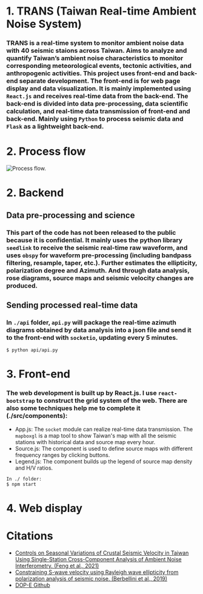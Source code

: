 # 1. TRANS (Taiwan Real-time Ambient Noise System)
### TRANS is a real-time system to monitor ambient noise data with 40 seismic staions across Taiwan. Aims to analyze and quantify Taiwan’s ambient noise characteristics to monitor corresponding meteorological events, tectonic activities, and anthropogenic activities. This project uses front-end and back-end separate development. The front-end is for web page display and data visualization. It is mainly implemented using `React.js` and receives real-time data from the back-end. The back-end is divided into data pre-processing, data scientific calculation, and real-time data transmission of front-end and back-end. Mainly using `Python` to process seismic data and `Flask` as a lightweight back-end.

# 2. Process flow
![Process flow.]((https://github.com/paui0615/TRANS/assets/125962545/1d30b615-2489-4bb2-8485-6b0c6e675859))

# 2. Backend
## Data pre-processing and science
### This part of the code has not been released to the public because it is confidential. It mainly uses the python library `seedlink` to receive the seismic real-time raw waveform, and uses `obspy` for waveform pre-processing (including bandpass filtering, resample, taper, etc.). Further estimates the ellipticity, polarization degree and Azimuth. And through data analysis, rose diagrams, source maps and seismic velocity changes are produced.
## Sending processed real-time data
###  In `./api` folder, `api.py` will package the real-time azimuth diagrams obtained by data analysis into a json file and send it to the front-end with `socketio`, updating every 5 minutes.
```
$ python api/api.py
```

# 3. Front-end
### The web development is built up by React.js. I use `react-bootstrap` to construct the grid system of the web. There are also some techniques help me to complete it (./src/components):
* App.js: The `socket` module can realize real-time data transmission. The `mapboxgl` is a map tool to show Taiwan's map with all the seismic stations with historical data and source map every hour.
* Source.js: The component is used to define source maps with different frequency ranges by clicking buttons.
* Legend.js: The component builds up the legend of source map density and H/V ratios.
```
In ./ folder:
$ npm start
```

# 4. Web display

# Citations
- [Controls on Seasonal Variations of Crustal Seismic Velocity in Taiwan Using Single-Station Cross-Component Analysis of Ambient Noise Interferometry. (Feng et al., 2021)](https://agupubs.onlinelibrary.wiley.com/doi/full/10.1029/2021JB022650)
- [Constraining S-wave velocity using Rayleigh wave ellipticity from polarization analysis of seismic noise. (Berbellini et al., 2019)](https://academic.oup.com/gji/article/216/3/1817/5222650)
- [DOP-E Github](https://github.com/berbellini/DOP-E)
